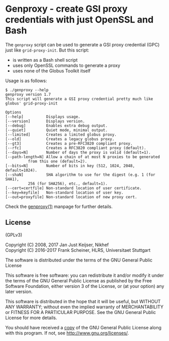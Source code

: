 # Genproxy - create GSI proxy credentials with just OpenSSL and Bash #

The `genproxy` script can be used to generate a GSI proxy credential (GPC) just like `grid-proxy-init`. But this script:

* is written as a Bash shell script
* uses only OpenSSL commands to generate a proxy
* uses none of the Globus Toolkit itself

Usage is as follows:

```
$ ./genproxy --help
genproxy version 1.7
This script will generate a GSI proxy credential pretty much like globus' grid-proxy-init

Options
[--help]          Displays usage.
[--version]       Displays version.
[--debug]         Enables extra debug output.
[--quiet]         Quiet mode, minimal output.
[--limited]       Creates a limited globus proxy.
[--old]           Creates a legacy globus proxy.
[--gt3]           Creates a pre-RFC3820 compliant proxy.
[--rfc]           Creates a RFC3820 compliant proxy (default).
[--days=N]        Number of days the proxy is valid (default=1).
[--path-length=N] Allow a chain of at most N proxies to be generated
		  from this one (default=2).
[--bits=N]        Number of bits in key (512, 1024, 2048, default=1024).
[--shaN]          SHA algorithm to use for the digest (e.g. 1 (for SHA1),
		  256 (for SHA256), etc., default=1).
[--cert=certfile] Non-standard location of user certificate.
[--key=keyfile]   Non-standard location of user key.
[--out=proxyfile] Non-standard location of new proxy cert.
```

Check the [genproxy(1)] manpage for further details.

[genproxy(1)]: /share/doc/genproxy.1.md

## License ##

(GPLv3)

Copyright (C) 2008, 2017 Jan Just Keijser, Nikhef  
Copyright (C) 2016-2017 Frank Scheiner, HLRS, Universitaet Stuttgart

The software is distributed under the terms of the GNU General Public License

This software is free software: you can redistribute it and/or modify
it under the terms of the GNU General Public License as published by
the Free Software Foundation, either version 3 of the License, or
(at your option) any later version.

This software is distributed in the hope that it will be useful,
but WITHOUT ANY WARRANTY; without even the implied warranty of
MERCHANTABILITY or FITNESS FOR A PARTICULAR PURPOSE.  See the
GNU General Public License for more details.

You should have received a [copy] of the GNU General Public License
along with this program.  If not, see <http://www.gnu.org/licenses/>.

[copy]: /COPYING
